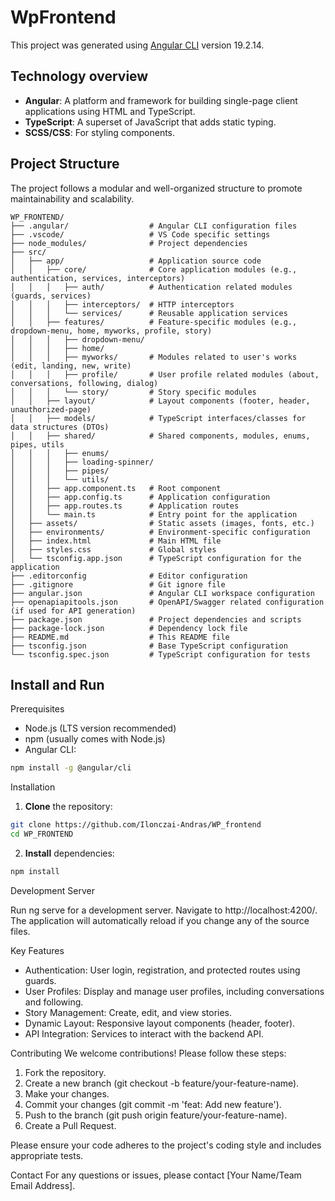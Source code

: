 # WpFrontend

This project was generated using [Angular CLI](https://github.com/angular/angular-cli) version 19.2.14.

## Technology overview

* **Angular**: A platform and framework for building single-page client applications using HTML and TypeScript.
* **TypeScript**: A superset of JavaScript that adds static typing.
* **SCSS/CSS**: For styling components.

## Project Structure

The project follows a modular and well-organized structure to promote maintainability and scalability.

```
WP_FRONTEND/
├── .angular/                  # Angular CLI configuration files
├── .vscode/                   # VS Code specific settings
├── node_modules/              # Project dependencies
├── src/
│   ├── app/                   # Application source code
│   │   ├── core/              # Core application modules (e.g., authentication, services, interceptors)
│   │   │   ├── auth/          # Authentication related modules (guards, services)
│   │   │   ├── interceptors/  # HTTP interceptors
│   │   │   └── services/      # Reusable application services
│   │   ├── features/          # Feature-specific modules (e.g., dropdown-menu, home, myworks, profile, story)
│   │   │   ├── dropdown-menu/
│   │   │   ├── home/
│   │   │   ├── myworks/       # Modules related to user's works (edit, landing, new, write)
│   │   │   ├── profile/       # User profile related modules (about, conversations, following, dialog)
│   │   │   └── story/         # Story specific modules
│   │   ├── layout/            # Layout components (footer, header, unauthorized-page)
│   │   ├── models/            # TypeScript interfaces/classes for data structures (DTOs)
│   │   ├── shared/            # Shared components, modules, enums, pipes, utils
│   │   │   ├── enums/
│   │   │   ├── loading-spinner/
│   │   │   ├── pipes/
│   │   │   └── utils/
│   │   ├── app.component.ts   # Root component
│   │   ├── app.config.ts      # Application configuration
│   │   ├── app.routes.ts      # Application routes
│   │   └── main.ts            # Entry point for the application
│   ├── assets/                # Static assets (images, fonts, etc.)
│   ├── environments/          # Environment-specific configuration
│   ├── index.html             # Main HTML file
│   ├── styles.css             # Global styles
│   └── tsconfig.app.json      # TypeScript configuration for the application
├── .editorconfig              # Editor configuration
├── .gitignore                 # Git ignore file
├── angular.json               # Angular CLI workspace configuration
├── openapiapitools.json       # OpenAPI/Swagger related configuration (if used for API generation)
├── package.json               # Project dependencies and scripts
├── package-lock.json          # Dependency lock file
├── README.md                  # This README file
├── tsconfig.json              # Base TypeScript configuration
└── tsconfig.spec.json         # TypeScript configuration for tests
```

## Install and Run

Prerequisites
* Node.js (LTS version recommended)
* npm (usually comes with Node.js)
* Angular CLI:
``` bash
npm install -g @angular/cli
```
Installation
1. **Clone** the repository:
``` bash
git clone https://github.com/Ilonczai-Andras/WP_frontend
cd WP_FRONTEND
```

2. **Install** dependencies:
``` bash
npm install
```

Development Server

Run ng serve for a development server. Navigate to http://localhost:4200/. The application will automatically reload if you change any of the source files.

Key Features
* Authentication: User login, registration, and protected routes using guards.
* User Profiles: Display and manage user profiles, including conversations and following.
* Story Management: Create, edit, and view stories.
* Dynamic Layout: Responsive layout components (header, footer).
* API Integration: Services to interact with the backend API.

Contributing
We welcome contributions! Please follow these steps:

1. Fork the repository.
2. Create a new branch (git checkout -b feature/your-feature-name).
3. Make your changes.
4. Commit your changes (git commit -m 'feat: Add new feature').
5. Push to the branch (git push origin feature/your-feature-name).
6. Create a Pull Request.

Please ensure your code adheres to the project's coding style and includes appropriate tests.

Contact
For any questions or issues, please contact [Your Name/Team Email Address].
